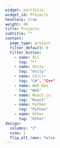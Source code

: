 ```yaml
---
widget: portfolio
widget_id: Projects
headless: true
weight: 40
title: Projects
subtitle: ""
content:
  page_type: project
  filter_default: 0
  filter_button:
    - name: All
      tag: "*"
    - name: Unity
      tag: "Unity"
    - name: C#/C++
      tag: "C#", "C++"
    - name: Web Dev
      tag: "Web"
    - name: React.js
      tag: "React"
    - name: Python
      tag: "Python"
    - name: Other
      tag: "Other"
design:
  columns: "2"
  view: 2
  flip_alt_rows: false
---
```


